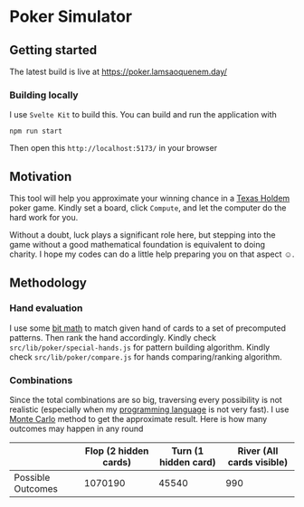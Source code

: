 # Poker Simulator

## Getting started

The latest build is live at https://poker.lamsaoquenem.day/

### Building locally

I use `Svelte Kit` to build this. You can build and run the application with

```
npm run start
```

Then open this `http://localhost:5173/` in your browser

## Motivation

This tool will help you approximate your winning chance in a [Texas Holdem](https://en.wikipedia.org/wiki/Texas_hold_%27em) poker game.
Kindly set a board, click `Compute`, and let the computer do the hard work for you.

Without a doubt, luck plays a significant role here,
but stepping into the game without a good mathematical foundation is equivalent to doing charity.
I hope my codes can do a little help preparing you on that aspect ☺.

## Methodology

### Hand evaluation

I use some [bit math](<https://en.wikipedia.org/wiki/Mask_(computing)>) to match given hand of cards to a set of precomputed patterns. Then rank the hand accordingly.
Kindly check `src/lib/poker/special-hands.js` for pattern building algorithm.
Kindly check `src/lib/poker/compare.js` for hands comparing/ranking algorithm.

### Combinations

Since the total combinations are so big, traversing every possibility is not realistic (especially when my [programming language](https://www.javascript.com/) is not very fast). I use [Monte Carlo](https://en.wikipedia.org/wiki/Monte_Carlo_algorithm) method to get the approximate result. Here is how many outcomes may happen in any round

|                   | Flop (2 hidden cards) | Turn (1 hidden card) | River (All cards visible) |
| ----------------- | --------------------- | -------------------- | ------------------------- |
| Possible Outcomes | 1070190               | 45540                | 990                       |
